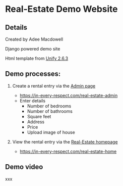
# Real-Estate Demo Website

## Details

Created by Adee Macdowell

Django powered demo site

Html template from [Unify 2.6.3](https://wrapbootstrap.com/theme/unify-responsive-website-template-WB0412697)

## Demo processes:
1. Create a rental entry via the [Admin page](https://in-every-respect.com/real-estate-admin)
	- https://in-every-respect.com/real-estate-admin
	- Enter details
		- Number of bedrooms
		- Number of bathrooms
		- Square feet
		- Address
		- Price
		- Upload image of house

2. View the rental entry via the [Real-Estate homepage](https://in-every-respect.com/real-estate-home)
	- https://in-every-respect.com/real-estate-home

## Demo video
xxx


